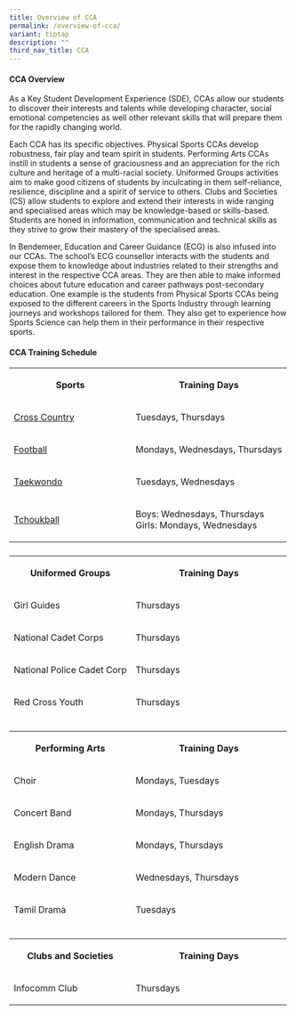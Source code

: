 ```yaml
---
title: Overview of CCA
permalink: /overview-of-cca/
variant: tiptap
description: ""
third_nav_title: CCA
---
```

<h4><strong>CCA Overview</strong></h4>
<p>As a Key Student Development Experience (SDE), CCAs allow our students
to discover their interests and talents while developing character, social
emotional&nbsp;competencies as well other relevant skills that will prepare
them for the rapidly changing world.</p>
<p>Each CCA has its specific objectives. Physical Sports CCAs develop robustness,
fair play and team spirit in students. Performing Arts CCAs instill in
students a sense of graciousness and an appreciation for the rich culture
and heritage of a multi-racial society. Uniformed Groups activities aim
to make good citizens of students by inculcating in them self-reliance,
resilience, discipline and a spirit of service to others. Clubs and Societies
(CS) allow students to explore and extend their interests in wide ranging
and specialised areas which may be knowledge-based or skills-based. Students
are honed in information, communication and technical skills as they strive
to grow their mastery of the specialised areas.&nbsp;</p>
<p>In Bendemeer, Education and Career Guidance (ECG) is also infused into
our CCAs. The school’s ECG counsellor interacts with the students and expose
them to knowledge about industries related to their strengths and interest
in the respective CCA areas. They are then able to make informed choices
about future education and career pathways post-secondary education. One
example is the students from Physical Sports CCAs being exposed to the
different careers in the Sports Industry through learning journeys and
workshops tailored for them. They also get to experience how Sports Science
can help them in their performance in their respective sports.</p>
<h4><strong>CCA Training Schedule</strong></h4>
<table style="minWidth: 50px">
<colgroup>
<col>
<col>
</colgroup>
<tbody>
<tr>
<th rowspan="1" colspan="1">
<p>Sports</p>
</th>
<th rowspan="1" colspan="1">
<p>Training Days</p>
</th>
</tr>
<tr>
<td rowspan="1" colspan="1">
<p><a href="/cross-country/" rel="noopener nofollow" target="_blank">Cross Country</a>
</p>
</td>
<td rowspan="1" colspan="1">
<p>Tuesdays, Thursdays</p>
</td>
</tr>
<tr>
<td rowspan="1" colspan="1">
<p><a href="/football/" rel="noopener nofollow" target="_blank">Football</a>
</p>
</td>
<td rowspan="1" colspan="1">
<p>Mondays, Wednesdays, Thursdays</p>
</td>
</tr>
<tr>
<td rowspan="1" colspan="1">
<p><a href="/taekwondo/" rel="noopener nofollow" target="_blank">Taekwondo</a>
</p>
</td>
<td rowspan="1" colspan="1">
<p>Tuesdays, Wednesdays</p>
</td>
</tr>
<tr>
<td rowspan="1" colspan="1">
<p><a href="/tchoukball/" rel="noopener nofollow" target="_blank">Tchoukball</a>
</p>
</td>
<td rowspan="1" colspan="1">
<p>Boys: Wednesdays, Thursdays
<br>Girls: Mondays, Wednesdays</p>
</td>
</tr>
<tr>
<th rowspan="1" colspan="1">
<p></p>
</th>
<th rowspan="1" colspan="1">
<p></p>
</th>
</tr>
<tr>
<th rowspan="1" colspan="1">
<p>Uniformed Groups</p>
</th>
<th rowspan="1" colspan="1">
<p>Training Days</p>
</th>
</tr>
<tr>
<td rowspan="1" colspan="1">
<p>Girl Guides</p>
</td>
<td rowspan="1" colspan="1">
<p>Thursdays</p>
</td>
</tr>
<tr>
<td rowspan="1" colspan="1">
<p>National Cadet Corps</p>
</td>
<td rowspan="1" colspan="1">
<p>Thursdays</p>
</td>
</tr>
<tr>
<td rowspan="1" colspan="1">
<p>National Police Cadet Corp</p>
</td>
<td rowspan="1" colspan="1">
<p>Thursdays</p>
</td>
</tr>
<tr>
<td rowspan="1" colspan="1">
<p>Red Cross Youth</p>
</td>
<td rowspan="1" colspan="1">
<p>Thursdays</p>
</td>
</tr>
<tr>
<td rowspan="1" colspan="1">
<p></p>
</td>
<td rowspan="1" colspan="1">
<p></p>
</td>
</tr>
<tr>
<th rowspan="1" colspan="1">
<p>Performing Arts</p>
</th>
<th rowspan="1" colspan="1">
<p>Training Days</p>
</th>
</tr>
<tr>
<td rowspan="1" colspan="1">
<p>Choir</p>
</td>
<td rowspan="1" colspan="1">
<p>Mondays, Tuesdays</p>
</td>
</tr>
<tr>
<td rowspan="1" colspan="1">
<p>Concert Band</p>
</td>
<td rowspan="1" colspan="1">
<p>Mondays, Thursdays</p>
</td>
</tr>
<tr>
<td rowspan="1" colspan="1">
<p>English Drama</p>
</td>
<td rowspan="1" colspan="1">
<p>Mondays, Thursdays</p>
</td>
</tr>
<tr>
<td rowspan="1" colspan="1">
<p>Modern Dance</p>
</td>
<td rowspan="1" colspan="1">
<p>Wednesdays, Thursdays</p>
</td>
</tr>
<tr>
<td rowspan="1" colspan="1">
<p>Tamil Drama</p>
</td>
<td rowspan="1" colspan="1">
<p>Tuesdays</p>
</td>
</tr>
<tr>
<td rowspan="1" colspan="1">
<p></p>
</td>
<td rowspan="1" colspan="1">
<p></p>
</td>
</tr>
<tr>
<th rowspan="1" colspan="1">
<p>Clubs and Societies</p>
</th>
<th rowspan="1" colspan="1">
<p>Training Days</p>
</th>
</tr>
<tr>
<td rowspan="1" colspan="1">
<p>Infocomm Club</p>
</td>
<td rowspan="1" colspan="1">
<p>Thursdays</p>
</td>
</tr>
</tbody>
</table>
<p></p>